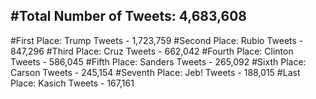#Total Number of Tweets: 4,683,608 
---
#First Place: Trump Tweets - 1,723,759
#Second Place: Rubio Tweets - 847,296
#Third Place: Cruz Tweets - 662,042
#Fourth Place: Clinton Tweets - 586,045
#Fifth Place: Sanders Tweets - 265,092
#Sixth Place: Carson Tweets - 245,154
#Seventh Place: Jeb! Tweets - 188,015
#Last Place: Kasich Tweets - 167,161
